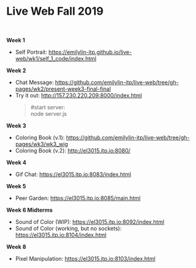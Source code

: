 # Live Web Fall 2019

<br>

**Week 1**<br>
  * Self Portrait: https://emilylin-itp.github.io/live-web/wk1/self_1_code/index.html <br>

**Week 2**<br>
  * Chat Message: https://github.com/emilylin-itp/live-web/tree/gh-pages/wk2/present-week3-final-final
  * Try it out: http://157.230.220.209:8000/index.html
    > #start server: <br> 
    > node server.js <br> 

**Week 3**<br>
  * Coloring Book (v.1): https://github.com/emilylin-itp/live-web/tree/gh-pages/wk3/wk3_wig <br>
  * Coloring Book (v.2): http://el3015.itp.io:8080/<br> 

**Week 4**<br>
  * Gif Chat: https://el3015.itp.io:8083/index.html<br>
  
**Week 5**<br>
  * Peer Garden: https://el3015.itp.io:8085/main.html
  
**Week 6 Midterms**<br>
  * Sound of Color (WIP): https://el3015.itp.io:8092/index.html<br>
  * Sound of Color (working, but no sockets): https://el3015.itp.io:8104/index.html<br>
  
**Week 8**<br>
  * Pixel Manipulation: https://el3015.itp.io:8103/index.html
